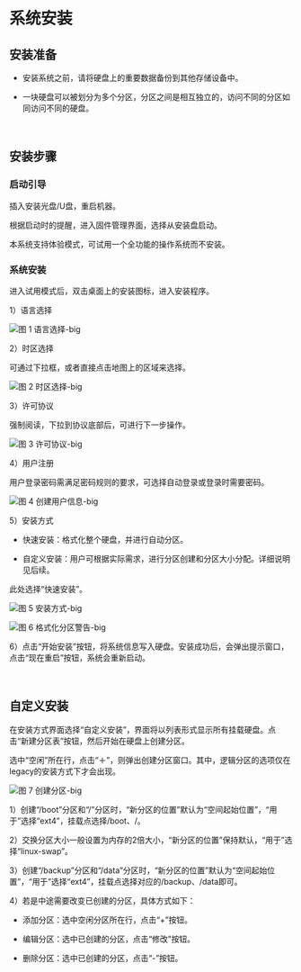 # 系统安装
## 安装准备
* 安装系统之前，请将硬盘上的重要数据备份到其他存储设备中。

* 一块硬盘可以被划分为多个分区，分区之间是相互独立的，访问不同的分区如同访问不同的硬盘。

<br>

## 安装步骤
### 启动引导
插入安装光盘/U盘，重启机器。

根据启动时的提醒，进入固件管理界面，选择从安装盘启动。

本系统支持体验模式，可试用一个全功能的操作系统而不安装。

### 系统安装
进入试用模式后，双击桌面上的安装图标，进入安装程序。

1）语言选择

![图 1 语言选择-big](image/1.png)

2）时区选择

可通过下拉框，或者直接点击地图上的区域来选择。

![图 2 时区选择-big](image/2.png)

3）许可协议

强制阅读，下拉到协议底部后，可进行下一步操作。

![图 3 许可协议-big](image/3.png)

4）用户注册

用户登录密码需满足密码规则的要求，可选择自动登录或登录时需要密码。

![图 4 创建用户信息-big](image/4.png)

5）安装方式

- 快速安装：格式化整个硬盘，并进行自动分区。

- 自定义安装：用户可根据实际需求，进行分区创建和分区大小分配。详细说明见后续。

此处选择“快速安装”。

![图 5 安装方式-big](image/5.png)

![图 6 格式化分区警告-big](image/6.png)

6）点击“开始安装”按钮，将系统信息写入硬盘。安装成功后，会弹出提示窗口，点击“现在重启”按钮，系统会重新启动。

<br>

## 自定义安装
在安装方式界面选择“自定义安装”，界面将以列表形式显示所有挂载硬盘。点击“新建分区表”按钮，然后开始在硬盘上创建分区。

选中“空闲”所在行，点击“＋”，则弹出创建分区窗口。其中，逻辑分区的选项仅在legacy的安装方式下才会出现。

![图 7 创建分区-big](image/7.png)

1）创建“/boot”分区和“/”分区时，“新分区的位置”默认为“空间起始位置”，“用于”选择“ext4”，挂载点选择/boot、/。

2）交换分区大小一般设置为内存的2倍大小，“新分区的位置”保持默认，“用于”选择“linux-swap”。

3）创建“/backup”分区和“/data”分区时，“新分区的位置”默认为“空间起始位置”，“用于”选择“ext4”，挂载点选择对应的/backup、/data即可。

4）若是中途需要改变已创建的分区，具体方式如下：

- 添加分区：选中空闲分区所在行，点击“+”按钮。

- 编辑分区：选中已创建的分区，点击“修改”按钮。

- 删除分区：选中已创建的分区，点击“-”按钮。
